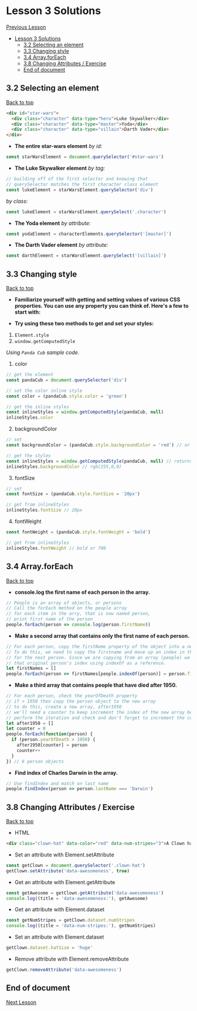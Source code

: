 # Lesson 3 Solutions

[Previous Lesson](../lesson2/solutions.md)

<!-- TOC -->

- [Lesson 3 Solutions](#lesson-3-solutions)
  - [3.2 Selecting an element](#32-selecting-an-element)
  - [3.3 Changing style](#33-changing-style)
  - [3.4 Array.forEach](#34-arrayforeach)
  - [3.8 Changing Attributes / Exercise](#38-changing-attributes-exercise)
  - [End of document](#end-of-document)

<!-- /TOC -->

<!-- Solutions below only -->

## 3.2 Selecting an element

[Back to top](#lesson-3-solutions)

```html
<div id="star-wars">
  <div class="character" data-type="hero">Luke Skywalker</div>
  <div class="character" data-type="master">Yoda</div>
  <div class="character" data-type="villain">Darth Vader</div>
</div>
```

* **The entire star-wars element**
  _by id:_

```js
const starWarsElement = document.querySelector('#star-wars')
```

* **The Luke Skywalker element**
  _by tag:_

```js
// building off of the first selector and knowing that
// querySelector matches the first character class element
const lukeElement = starWarsElement.querySelector('div')
```

_by class:_

```js
const lukeElement = starWarsElement.querySelect('.character')
```

* **The Yoda element**
  _by attribute:_

```js
const yodaElement = characterElements.querySelector('[master]')
```

* **The Darth Vader element**
  _by attribute:_

```js
const darthElement = starWarsElement.querySelect('[villain]')
```

## 3.3 Changing style

[Back to top](#lesson-3-solutions)

* **Familiarize yourself with getting and setting values of various CSS properties. You can use any property you can think of. Here's a few to start with:**

* **Try using these two methods to get and set your styles:**

1. `Element.style`
2. `window.getComputedStyle`

_Using `Panda Cub` sample code._

1. color

```js
// get the element
const pandaCub = document.querySelector('div')

// set the color inline style
const color = (pandaCub.style.color = 'green')

// get the inline styles
const inlineStyles = window.getComputedStyle(pandaCub, null)
inlineStyles.color
```

2. backgroundColor

```js
// set
const backgroundColor = (pandaCub.style.backgroundColor = 'red') // or rgb(255,0,0)

// get the styles
const inlineStyles = window.getComputedStyle(pandaCub, null) // returns all style
inlineStyles.backgroundColor // rgb(255,0,0)
```

3. fontSize

```js
// set
const fontSize = (pandaCub.style.fontSize = '20px')

// get from inlineStyles
inlineStyles.fontSize // 20px
```

4. fontWeight

```js
const fontWeight = (pandaCub.style.fontWeight = 'bold')

// get from inlineStyles
inlineStyles.fontWeight // bold or 700
```

## 3.4 Array.forEach

[Back to top](#lesson-3-solutions)

* **console.log the first name of each person in the array.**

```js
// People is an array of objects, or persons
// Call the forEach method on the people array
// for each item in the arry, that is now named person,
// print first name of the person
people.forEach(person => console.log(person.firstName))
```

* **Make a second array that contains only the first name of each person.**

```js
// For each person, copy the firstName property of the object into a new array
// To do this, we need to copy the firstname and move up an index in the new array 
// for the next person. Since we are copying from an array (people) we just use 
// that original person's index using indexOf as a reference. 
let firstNames = []
people.forEach(person => firstNames[people.indexOf(person)] = person.firstName)
```

* **Make a third array that contains people that have died after 1950.**

```js
// For each person, check the yearOfDeath property
// if > 1950 then copy the person object to the new array
// to do this, create a new array, after1950
// we'll need a counter to keep increment the index of the new array being added to
// perform the iteration and check and don't forget to increment the counter at the end
let after1950 = []
let counter = 0
people.forEach(function(person) {
  if (person.yearOfDeath > 1950) {
    after1950[counter] = person
    counter++
  }
}) // 6 person objects
```

* **Find index of Charles Darwin in the array.**

```js
// Use findIndex and match on last name
people.findIndex(person => person.lastName === 'Darwin')
```

## 3.8 Changing Attributes / Exercise

[Back to top](#lesson-3-solutions)

* HTML

```html
<div class="clown-hat" data-color="red" data-num-stripes="3">A Clown hat</div>
```

* Set an attribute with Element.setAttribute

```js
const getClown = document.querySelector('.clown-hat')
getClown.setAttribute('data-awesomeness', true)
```

* Get an attribute with Element.getAttribute

```js
const getAwesome = getClown.getAttribute('data-awesomeness')
console.log((title = 'data-awesomeness:'), getAwesome)
```

* Get an attribute with Element.dataset

```js
const getNumStripes = getClown.dataset.numStripes
console.log((title = 'data-num-stripes:'), getNumStripes)
```

* Set an attribute with Element.dataset

```js
getClown.dataset.hatSize = 'huge'
```

* Remove attribute with Element.removeAttribute

```js
getClown.removeAttribute('data-awesomeness')
```

<!-- Solutions above only -->

## End of document

[Next Lesson](../lesson4/solutions.md)
